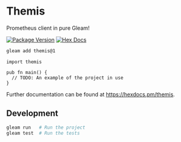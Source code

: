 # Themis

Prometheus client in pure Gleam!

[![Package Version](https://img.shields.io/hexpm/v/themis)](https://hex.pm/packages/themis)
[![Hex Docs](https://img.shields.io/badge/hex-docs-ffaff3)](https://hexdocs.pm/themis/)

```sh
gleam add themis@1
```
```gleam
import themis

pub fn main() {
  // TODO: An example of the project in use
}
```

Further documentation can be found at <https://hexdocs.pm/themis>.

## Development

```sh
gleam run   # Run the project
gleam test  # Run the tests
```

